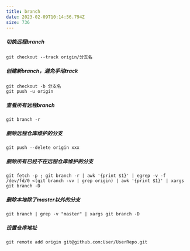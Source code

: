 ```yaml
---
title: branch
date: 2023-02-09T10:14:56.794Z
size: 736
---
```

##### 切换远程branch
```shell
git checkout --track origin/分支名
```
##### 创建新branch，避免手动track
```shell
git checkout -b 分支名
git push -u origin
```
##### 查看所有远程branch
```shell
git branch -r
```
##### 删除远程仓库维护的分支
```shell
git push --delete origin xxx
```
##### 删除所有已经不在远程仓库维护的分支
```shell
git fetch -p ; git branch -r | awk '{print $1}' | egrep -v -f /dev/fd/0 <(git branch -vv | grep origin) | awk '{print $1}' | xargs git branch -D
```
##### 删除本地除了master以外的分支
```shell
git branch | grep -v "master" | xargs git branch -D 
```
##### 设置仓库地址
```shell
git remote add origin git@github.com:User/UserRepo.git
```

